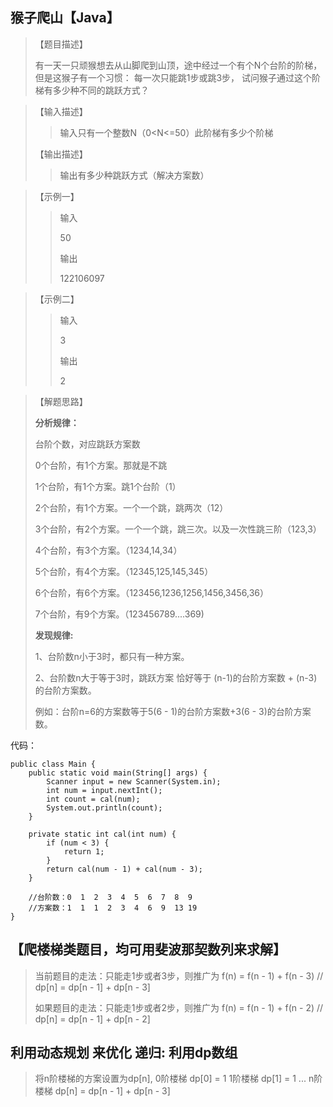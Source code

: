 ## 猴子爬山【Java】
> 【题目描述】
> 
> 有一天一只顽猴想去从山脚爬到山顶，途中经过一个有个N个台阶的阶梯，
> 但是这猴子有一个习惯： 每一次只能跳1步或跳3步，
> 试问猴子通过这个阶梯有多少种不同的跳跃方式？

> 【输入描述】
>
>> 输入只有一个整数N（0<N<=50）此阶梯有多少个阶梯
>
> 【输出描述】
>
>> 输出有多少种跳跃方式（解决方案数）

> 【示例一】
>> 输入
>> 
>> 50
>>
>> 输出
>>
>> 122106097

> 【示例二】
>> 输入
>>
>> 3
>>
>> 输出
>>
>> 2

> 【解题思路】
>
> **分析规律：**
> 
> 台阶个数，对应跳跃方案数
> 
> 0个台阶，有1个方案。那就是不跳
> 
> 1个台阶，有1个方案。跳1个台阶（1）
> 
> 2个台阶，有1个方案。一个一个跳，跳两次（12）
> 
> 3个台阶，有2个方案。一个一个跳，跳三次。以及一次性跳三阶（123,3）
> 
> 4个台阶，有3个方案。（1234,14,34）
> 
> 5个台阶，有4个方案。（12345,125,145,345）
> 
> 6个台阶，有6个方案。（123456,1236,1256,1456,3456,36）
> 
> 7个台阶，有9个方案。（123456789....369)
>
> **发现规律:**
> 
> 1、台阶数n小于3时，都只有一种方案。
> 
> 2、台阶数n大于等于3时，跳跃方案 恰好等于 (n-1)的台阶方案数 + (n-3)的台阶方案数。
> 
> 例如：台阶n=6的方案数等于5(6 - 1)的台阶方案数+3(6 - 3)的台阶方案数。


代码：
```
public class Main {
    public static void main(String[] args) {
        Scanner input = new Scanner(System.in);
        int num = input.nextInt();
        int count = cal(num);
        System.out.println(count);
    }

    private static int cal(int num) {
        if (num < 3) {
            return 1;
        }
        return cal(num - 1) + cal(num - 3);
    }

    //台阶数：0  1  2  3  4  5  6  7  8  9
    //方案数：1  1  1  2  3  4  6  9  13 19
}
```

## 【爬楼梯类题目，均可用斐波那契数列来求解】
> 当前题目的走法：只能走1步或者3步，则推广为 f(n) = f(n - 1) + f(n - 3) // dp[n] = dp[n - 1] + dp[n - 3]
> 
> 如果题目的走法：只能走1步或者2步，则推广为 f(n) = f(n - 1) + f(n - 2) // dp[n] = dp[n - 1] + dp[n - 2]
> 

## 利用动态规划 来优化 递归: 利用dp数组
> 将n阶楼梯的方案设置为dp[n],
> 0阶楼梯 dp[0] = 1
> 1阶楼梯 dp[1] = 1
> ...
> n阶楼梯 dp[n] = dp[n - 1] + dp[n - 3]